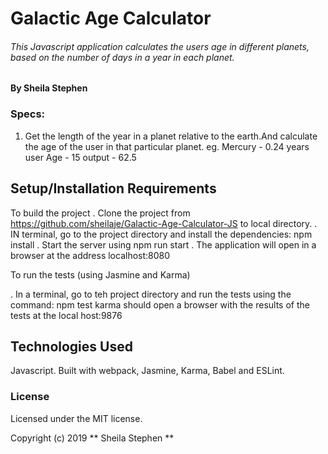 # Galactic Age Calculator

###### This Javascript application calculates the users age in different planets, based on the number of days in a year in each planet.

#### By Sheila Stephen

### Specs:

1. Get the length of the year in a planet relative to the earth.And calculate the age of the user in that particular planet.
eg. Mercury - 0.24 years
    user Age - 15
    output - 62.5


## Setup/Installation Requirements
To build the project
. Clone the project from https://github.com/sheilaje/Galactic-Age-Calculator-JS to local directory.
. IN terminal, go to the project directory and install the dependencies:
              npm install
. Start the server using
              npm run start
. The application will open in a browser at the address localhost:8080

To run the tests (using Jasmine and Karma)

. In a terminal, go to teh project directory and run the tests using the command:
              npm test
karma should open a browser with the results of the tests at the local host:9876

## Technologies Used

Javascript. Built with webpack, Jasmine, Karma, Babel and ESLint.

### License

Licensed under the MIT license.

Copyright (c) 2019 ** Sheila Stephen **
